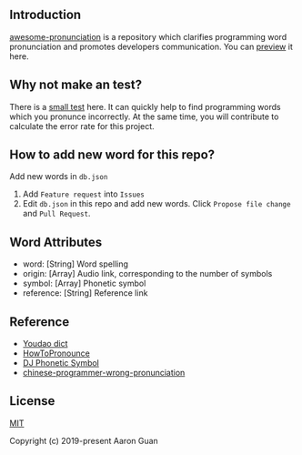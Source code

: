 ## Introduction

[awesome-pronunciation](https://guanpengchn.github.io/awesome-pronunciation/) is a repository which clarifies programming word pronunciation and promotes developers communication.
You can [preview](https://guanpengchn.github.io/awesome-pronunciation/) it here.

## Why not make an test?

There is a [small test](https://guanpengchn.github.io/pronunciation-survey/?lang=en) here. It can quickly help to find programming words which you pronunce incorrectly. At the same time, you will contribute to calculate the error rate for this project.

## How to add new word for this repo?

Add new words in `db.json`

1. Add `Feature request` into `Issues`
2. Edit `db.json` in this repo and add new words. Click `Propose file change` and `Pull Request`.

## Word Attributes

- word: [String] Word spelling
- origin: [Array] Audio link, corresponding to the number of symbols
- symbol: [Array] Phonetic symbol
- reference: [String] Reference link

## Reference

- [Youdao dict](https://dict.youdao.com/)
- [HowToPronounce](http://www.howtopronounce.cc/)
- [DJ Phonetic Symbol](https://zh.wikipedia.org/wiki/DJ%E9%9F%B3%E6%A8%99)
- [chinese-programmer-wrong-pronunciation](https://github.com/shimohq/chinese-programmer-wrong-pronunciation)

## License

[MIT](./LICENSE)

Copyright (c) 2019-present Aaron Guan
